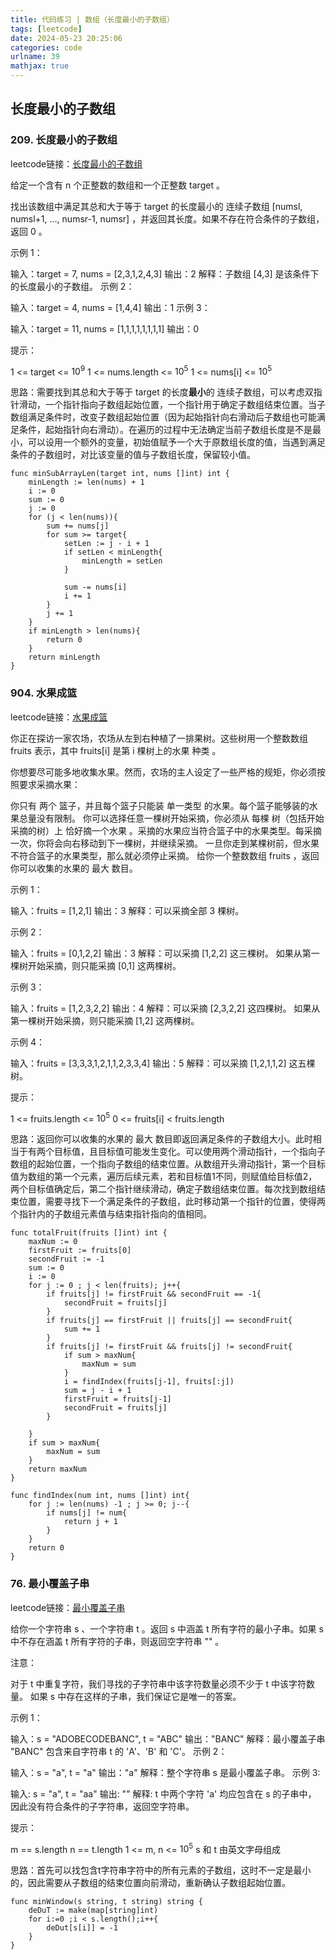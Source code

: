 ```yaml
---
title: 代码练习 | 数组（长度最小的子数组）
tags: [leetcode]
date: 2024-05-23 20:25:06
categories: code
urlname: 39
mathjax: true
---
```



## 长度最小的子数组


### 209. 长度最小的子数组

leetcode链接：[长度最小的子数组][1]

给定一个含有 n 个正整数的数组和一个正整数 target 。

找出该数组中满足其总和大于等于 target 的长度最小的 连续子数组 [numsl, numsl+1, ..., numsr-1, numsr] ，并返回其长度。如果不存在符合条件的子数组，返回 0 。

 

示例 1：

输入：target = 7, nums = [2,3,1,2,4,3]
输出：2
解释：子数组 [4,3] 是该条件下的长度最小的子数组。
示例 2：

输入：target = 4, nums = [1,4,4]
输出：1
示例 3：

输入：target = 11, nums = [1,1,1,1,1,1,1,1]
输出：0
 

提示：

1 <= target <= $10^9$
1 <= nums.length <= $10^5$
1 <= nums[i] <= $10^5$


思路：需要找到其总和大于等于 target 的长度**最小**的 连续子数组，可以考虑双指针滑动，一个指针指向子数组起始位置，一个指针用于确定子数组结束位置。当子数组满足条件时，改变子数组起始位置（因为起始指针向右滑动后子数组也可能满足条件，起始指针向右滑动）。在遍历的过程中无法确定当前子数组长度是不是最小，可以设用一个额外的变量，初始值赋予一个大于原数组长度的值，当遇到满足条件的子数组时，对比该变量的值与子数组长度，保留较小值。

```
func minSubArrayLen(target int, nums []int) int {
    minLength := len(nums) + 1
    i := 0
    sum := 0
    j := 0
    for (j < len(nums)){
        sum += nums[j]
        for sum >= target{
            setLen := j - i + 1
            if setLen < minLength{
                minLength = setLen
            }
            
            sum -= nums[i] 
            i += 1
        }
        j += 1
    }
    if minLength > len(nums){
        return 0
    }
    return minLength
}

```


### 904. 水果成篮

leetcode链接：[水果成篮][2]

你正在探访一家农场，农场从左到右种植了一排果树。这些树用一个整数数组 fruits 表示，其中 fruits[i] 是第 i 棵树上的水果 种类 。

你想要尽可能多地收集水果。然而，农场的主人设定了一些严格的规矩，你必须按照要求采摘水果：

你只有 两个 篮子，并且每个篮子只能装 单一类型 的水果。每个篮子能够装的水果总量没有限制。
你可以选择任意一棵树开始采摘，你必须从 每棵 树（包括开始采摘的树）上 恰好摘一个水果 。采摘的水果应当符合篮子中的水果类型。每采摘一次，你将会向右移动到下一棵树，并继续采摘。
一旦你走到某棵树前，但水果不符合篮子的水果类型，那么就必须停止采摘。
给你一个整数数组 fruits ，返回你可以收集的水果的 最大 数目。

示例 1：

输入：fruits = [1,2,1]
输出：3
解释：可以采摘全部 3 棵树。


示例 2：

输入：fruits = [0,1,2,2]
输出：3
解释：可以采摘 [1,2,2] 这三棵树。
如果从第一棵树开始采摘，则只能采摘 [0,1] 这两棵树。


示例 3：

输入：fruits = [1,2,3,2,2]
输出：4
解释：可以采摘 [2,3,2,2] 这四棵树。
如果从第一棵树开始采摘，则只能采摘 [1,2] 这两棵树。


示例 4：

输入：fruits = [3,3,3,1,2,1,1,2,3,3,4]
输出：5
解释：可以采摘 [1,2,1,1,2] 这五棵树。

提示：

1 <= fruits.length <= $10^5$
0 <= fruits[i] < fruits.length


思路：返回你可以收集的水果的 最大 数目即返回满足条件的子数组大小。此时相当于有两个目标值，且目标值可能发生变化。可以使用两个滑动指针，一个指向子数组的起始位置，一个指向子数组的结束位置。从数组开头滑动指针，第一个目标值为数组的第一个元素，遍历后续元素，若和目标值1不同，则赋值给目标值2，两个目标值确定后，第二个指针继续滑动，确定子数组结束位置。每次找到数组结束位置，需要寻找下一个满足条件的子数组，此时移动第一个指针的位置，使得两个指针内的子数组元素值与结束指针指向的值相同。


```
func totalFruit(fruits []int) int {
    maxNum := 0
    firstFruit := fruits[0]
    secondFruit := -1
    sum := 0
    i := 0
    for j := 0 ; j < len(fruits); j++{
        if fruits[j] != firstFruit && secondFruit == -1{
            secondFruit = fruits[j]
        }
        if fruits[j] == firstFruit || fruits[j] == secondFruit{
            sum += 1
        }
        if fruits[j] != firstFruit && fruits[j] != secondFruit{
            if sum > maxNum{
                maxNum = sum
            }
            i = findIndex(fruits[j-1], fruits[:j])
            sum = j - i + 1
            firstFruit = fruits[j-1]
            secondFruit = fruits[j]
        }
        
    }
    if sum > maxNum{
        maxNum = sum
    }
    return maxNum
}

func findIndex(num int, nums []int) int{
    for j := len(nums) -1 ; j >= 0; j--{
        if nums[j] != num{
            return j + 1
        }
    }
    return 0
}

```



### 76. 最小覆盖子串

leetcode链接：[最小覆盖子串][3]


给你一个字符串 s 、一个字符串 t 。返回 s 中涵盖 t 所有字符的最小子串。如果 s 中不存在涵盖 t 所有字符的子串，则返回空字符串 "" 。

 

注意：

对于 t 中重复字符，我们寻找的子字符串中该字符数量必须不少于 t 中该字符数量。
如果 s 中存在这样的子串，我们保证它是唯一的答案。
 

示例 1：

输入：s = "ADOBECODEBANC", t = "ABC"
输出："BANC"
解释：最小覆盖子串 "BANC" 包含来自字符串 t 的 'A'、'B' 和 'C'。
示例 2：

输入：s = "a", t = "a"
输出："a"
解释：整个字符串 s 是最小覆盖子串。
示例 3:

输入: s = "a", t = "aa"
输出: ""
解释: t 中两个字符 'a' 均应包含在 s 的子串中，
因此没有符合条件的子字符串，返回空字符串。
 

提示：

m == s.length
n == t.length
1 <= m, n <= $10^5$
s 和 t 由英文字母组成



思路：首先可以找包含t字符串字符中的所有元素的子数组，这时不一定是最小的，因此需要从子数组的结束位置向前滑动，重新确认子数组起始位置。


```
func minWindow(s string, t string) string {
    deDuT := make(map[string]int)
    for i:=0 ;i < s.length();i++{
        deDut[s[i]] = -1
    }
}


```

[1]: https://leetcode.cn/problems/minimum-size-subarray-sum/description/
[2]: https://leetcode.cn/problems/fruit-into-baskets/description/
[3]: https://leetcode.cn/problems/minimum-window-substring/description/